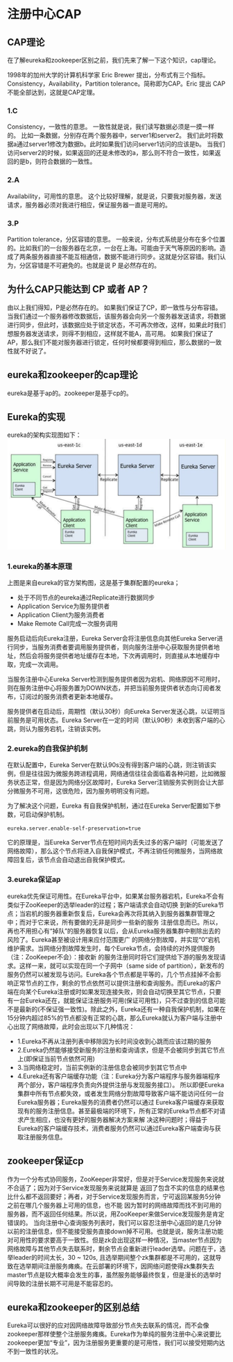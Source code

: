 # 注册中心CAP
## CAP理论
在了解eureka和zookeeper区别之前，我们先来了解一下这个知识，cap理论。

1998年的加州大学的计算机科学家 Eric Brewer 提出，分布式有三个指标。Consistency，Availability，Partition tolerance。简称即为CAP。Eric 提出 CAP 不能全部达到，这就是CAP定理。

### 1.C

Consistency，一致性的意思。
一致性就是说，我们读写数据必须是一摸一样的。
比如一条数据，分别存在两个服务器中，server1和server2。
我们此时将数据a通过server1修改为数据b。此时如果我们访问server1访问的应该是b。
当我们访问server2的时候，如果返回的还是未修改的a，那么则不符合一致性，如果返回的是b，则符合数据的一致性。

### 2.A

Availability，可用性的意思。
这个比较好理解，就是说，只要我对服务器，发送请求，服务器必须对我进行相应，保证服务器一直是可用的。

### 3.P

Partition tolerance，分区容错的意思。
一般来说，分布式系统是分布在多个位置的。比如我们的一台服务器在北京，一台在上海。可能由于天气等原因的影响。造成了两条服务器直接不能互相通信，数据不能进行同步。这就是分区容错。我们认为，分区容错是不可避免的。也就是说 P 是必然存在的。

## 为什么CAP只能达到 CP 或者 AP？
由以上我们得知，P是必然存在的。
如果我们保证了CP，即一致性与分布容错。当我们通过一个服务器修改数据后，该服务器会向另一个服务器发送请求，将数据进行同步，但此时，该数据应处于锁定状态，不可再次修改，这样，如果此时我们想服务器发送请求，则得不到相应，这样就不能A，高可用。
如果我们保证了AP，那么我们不能对服务器进行锁定，任何时候都要得到相应，那么数据的一致性就不好说了。

## eureka和zookeeper的cap理论

eureka是基于ap的。zookeeper是基于cp的。

## Eureka的实现
eureka的架构实现图如下：
![fail](https://raw.githubusercontent.com/pitifulnoble/picture/master/5a2e84b6f40b59aae46e87f5387b1092.png)

### 1.eureka的基本原理

上图是来自eureka的官方架构图，这是基于集群配置的eureka；

- 处于不同节点的eureka通过Replicate进行数据同步
- Application Service为服务提供者
- Application Client为服务消费者
- Make Remote Call完成一次服务调用

服务启动后向Eureka注册，Eureka Server会将注册信息向其他Eureka Server进行同步，当服务消费者要调用服务提供者，则向服务注册中心获取服务提供者地址，然后会将服务提供者地址缓存在本地，下次再调用时，则直接从本地缓存中取，完成一次调用。

当服务注册中心Eureka Server检测到服务提供者因为宕机、网络原因不可用时，则在服务注册中心将服务置为DOWN状态，并把当前服务提供者状态向订阅者发布，订阅过的服务消费者更新本地缓存。

服务提供者在启动后，周期性（默认30秒）向Eureka Server发送心跳，以证明当前服务是可用状态。Eureka Server在一定的时间（默认90秒）未收到客户端的心跳，则认为服务宕机，注销该实例。

### 2.eureka的自我保护机制
在默认配置中，Eureka Server在默认90s没有得到客户端的心跳，则注销该实例，但是往往因为微服务跨进程调用，网络通信往往会面临着各种问题，比如微服务状态正常，但是因为网络分区故障时，Eureka Server注销服务实例则会让大部分微服务不可用，这很危险，因为服务明明没有问题。

为了解决这个问题，Eureka 有自我保护机制，通过在Eureka Server配置如下参数，可启动保护机制。
```
eureka.server.enable-self-preservation=true
```
它的原理是，当Eureka Server节点在短时间内丢失过多的客户端时（可能发送了网络故障），那么这个节点将进入自我保护模式，不再注销任何微服务，当网络故障回复后，该节点会自动退出自我保护模式。

### 3.eureka保证ap
eureka优先保证可用性。在Eureka平台中，如果某台服务器宕机，Eureka不会有类似于ZooKeeper的选举leader的过程；客户端请求会自动切换 到新的Eureka节点；当宕机的服务器重新恢复后，Eureka会再次将其纳入到服务器集群管理之中；而对于它来说，所有要做的无非是同步一些新的服务 注册信息而已。所以，再也不用担心有“掉队”的服务器恢复以后，会从Eureka服务器集群中剔除出去的风险了。Eureka甚至被设计用来应付范围更广 的网络分割故障，并实现“0”宕机维护需求。当网络分割故障发生时，每个Eureka节点，会持续的对外提供服务（注：ZooKeeper不会）：接收新 的服务注册同时将它们提供给下游的服务发现请求。这样一来，就可以实现在同一个子网中（same side of partition），新发布的服务仍然可以被发现与访问。Eureka各个节点都是平等的，几个节点挂掉不会影响正常节点的工作，剩余的节点依然可以提供注册和查询服务。而Eureka的客户端在向某个Eureka注册或时如果发现连接失败，则会自动切换至其它节点，只要有一台Eureka还在，就能保证注册服务可用(保证可用性)，只不过查到的信息可能不是最新的(不保证强一致性)。除此之外，Eureka还有一种自我保护机制，如果在15分钟内超过85%的节点都没有正常的心跳，那么Eureka就认为客户端与注册中心出现了网络故障，此时会出现以下几种情况：
- 1.Eureka不再从注册列表中移除因为长时间没收到心跳而应该过期的服务
- 2.Eureka仍然能够接受新服务的注册和查询请求，但是不会被同步到其它节点上(即保证当前节点依然可用)
- 3.当网络稳定时，当前实例新的注册信息会被同步到其它节点中
- 4.Eureka还有客户端缓存功能（注：Eureka分为客户端程序与服务器端程序两个部分，客户端程序负责向外提供注册与发现服务接口）。 所以即便Eureka集群中所有节点都失效，或者发生网络分割故障导致客户端不能访问任何一台Eureka服务器；Eureka服务的消费者仍然可以通过 Eureka客户端缓存来获取现有的服务注册信息。甚至最极端的环境下，所有正常的Eureka节点都不对请求产生相应，也没有更好的服务器解决方案来解 决这种问题时；得益于Eureka的客户端缓存技术，消费者服务仍然可以通过Eureka客户端查询与获取注册服务信息。

## zookeeper保证cp
作为一个分布式协同服务，ZooKeeper非常好，但是对于Service发现服务来说就不合适了；因为对于Service发现服务来说就算是 返回了包含不实的信息的结果也比什么都不返回要好；再者，对于Service发现服务而言，宁可返回某服务5分钟之前在哪几个服务器上可用的信息，也不能 因为暂时的网络故障而找不到可用的服务器，而不返回任何结果。所以说，用ZooKeeper来做Service发现服务是肯定错误的。
当向注册中心查询服务列表时，我们可以容忍注册中心返回的是几分钟以前的注册信息，但不能接受服务直接down掉不可用。也就是说，服务注册功能对可用性的要求要高于一致性。但是zk会出现这样一种情况，当master节点因为网络故障与其他节点失去联系时，剩余节点会重新进行leader选举。问题在于，选举leader的时间太长，30 ~ 120s, 且选举期间整个zk集群都是不可用的，这就导致在选举期间注册服务瘫痪。在云部署的环境下，因网络问题使得zk集群失去master节点是较大概率会发生的事，虽然服务能够最终恢复，但是漫长的选举时间导致的注册长期不可用是不能容忍的。

## eureka和zookeeper的区别总结
Eureka可以很好的应对因网络故障导致部分节点失去联系的情况，而不会像zookeeper那样使整个注册服务瘫痪。Eureka作为单纯的服务注册中心来说要比zookeeper更加“专业”，因为注册服务更重要的是可用性，我们可以接受短期内达不到一致性的状况。
